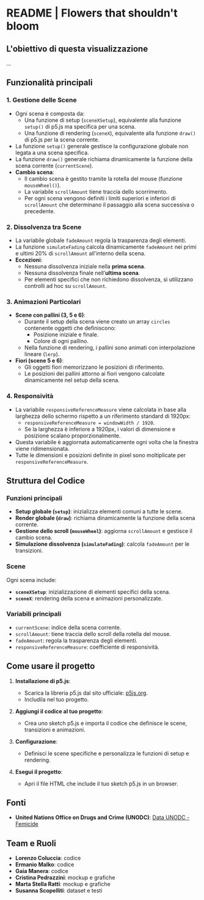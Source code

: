 # README | Flowers that shouldn't bloom

## L'obiettivo di questa visualizzazione
...

## Funzionalità principali

### 1. **Gestione delle Scene**
- Ogni scena è composta da:
  - Una funzione di setup (`sceneXSetup`), equivalente alla funzione `setup()` di p5.js ma specifica per una scena.
  - Una funzione di rendering (`sceneX`), equivalente alla funzione `draw()` di p5.js per la scena corrente.
- La funzione `setup()` generale gestisce la configurazione globale non legata a una scena specifica.
- La funzione `draw()` generale richiama dinamicamente la funzione della scena corrente (`currentScene`).
- **Cambio scena**:
  - Il cambio scena è gestito tramite la rotella del mouse (funzione `mouseWheel()`).
  - La variabile `scrollAmount` tiene traccia dello scorrimento.
  - Per ogni scena vengono definiti i limiti superiori e inferiori di `scrollAmount` che determinano il passaggio alla scena successiva o precedente.

### 2. **Dissolvenza tra Scene**
- La variabile globale `fadeAmount` regola la trasparenza degli elementi.
- La funzione `simulateFading` calcola dinamicamente `fadeAmount` nei primi e ultimi 20% di `scrollAmount` all'interno della scena.
- **Eccezioni**:
  - Nessuna dissolvenza iniziale nella **prima scena**.
  - Nessuna dissolvenza finale nell’**ultima scena**.
  - Per elementi specifici che non richiedono dissolvenza, si utilizzano controlli ad hoc su `scrollAmount`.

### 3. **Animazioni Particolari**
- **Scene con pallini (3, 5 e 6)**:
  - Durante il setup della scena viene creato un array `circles` contenente oggetti che definiscono:
    - Posizione iniziale e finale.
    - Colore di ogni pallino.
  - Nella funzione di rendering, i pallini sono animati con interpolazione lineare (`lerp`).
- **Fiori (scene 5 e 6)**:
  - Gli oggetti fiori memorizzano le posizioni di riferimento.
  - Le posizioni dei pallini attorno ai fiori vengono calcolate dinamicamente nel setup della scena.

### 4. **Responsività**
- La variabile `responsiveReferenceMeasure` viene calcolata in base alla larghezza dello schermo rispetto a un riferimento standard di 1920px:
  - `responsiveReferenceMeasure = windowWidth / 1920`.
  - Se la larghezza è inferiore a 1920px, i valori di dimensione e posizione scalano proporzionalmente.
- Questa variabile è aggiornata automaticamente ogni volta che la finestra viene ridimensionata.
- Tutte le dimensioni e posizioni definite in pixel sono moltiplicate per `responsiveReferenceMeasure`.

## Struttura del Codice

### Funzioni principali
- **Setup globale (`setup`)**: inizializza elementi comuni a tutte le scene.
- **Render globale (`draw`)**: richiama dinamicamente la funzione della scena corrente.
- **Gestione dello scroll (`mouseWheel`)**: aggiorna `scrollAmount` e gestisce il cambio scena.
- **Simulazione dissolvenza (`simulateFading`)**: calcola `fadeAmount` per le transizioni.

### Scene
Ogni scena include:
- **`sceneXSetup`**: inizializzazione di elementi specifici della scena.
- **`sceneX`**: rendering della scena e animazioni personalizzate.

### Variabili principali
- `currentScene`: indice della scena corrente.
- `scrollAmount`: tiene traccia dello scroll della rotella del mouse.
- `fadeAmount`: regola la trasparenza degli elementi.
- `responsiveReferenceMeasure`: coefficiente di responsività.

## Come usare il progetto

1. **Installazione di p5.js**:
   - Scarica la libreria p5.js dal sito ufficiale: [p5js.org](https://p5js.org/).
   - Includila nel tuo progetto.

2. **Aggiungi il codice al tuo progetto**:
   - Crea uno sketch p5.js e importa il codice che definisce le scene, transizioni e animazioni.

3. **Configurazione**:
   - Definisci le scene specifiche e personalizza le funzioni di setup e rendering.

4. **Esegui il progetto**:
   - Apri il file HTML che include il tuo sketch p5.js in un browser.

## Fonti

- **United Nations Office on Drugs and Crime (UNODC)**: [Data UNODC - Femicide](https://dataunodc.un.org/dp-femicide)

## Team e Ruoli

- **Lorenzo Coluccia**: codice  
- **Ermanio Malko**: codice  
- **Gaia Manera**: codice  
- **Cristina Pedrazzini**: mockup e grafiche  
- **Marta Stella Ratti**: mockup e grafiche  
- **Susanna Scopelliti**: dataset e testi  
